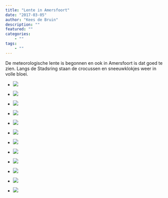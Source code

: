 ```yaml
---
title: "Lente in Amersfoort"
date: "2017-03-05"
author: "Kees de Bruin"
description: ""
featured: ""
categories:
    - ""
tags:
    - ""
---
```


De meteorologische lente is begonnen en ook in Amersfoort is dat goed te zien. Langs de Stadsring staan de crocussen en sneeuwklokjes weer in volle bloei.

- ![](https://www.halfje-bruin.nl/app/uploads/2017/03/20170305-amersfoort-0001.jpg)
    
- ![](https://www.halfje-bruin.nl/app/uploads/2017/03/20170305-amersfoort-0004.jpg)
    
- ![](https://www.halfje-bruin.nl/app/uploads/2017/03/20170305-amersfoort-0010.jpg)
    
- ![](https://www.halfje-bruin.nl/app/uploads/2017/03/20170305-amersfoort-0016.jpg)
    
- ![](https://www.halfje-bruin.nl/app/uploads/2017/03/20170305-amersfoort-0023.jpg)
    
- ![](https://www.halfje-bruin.nl/app/uploads/2017/03/20170305-amersfoort-0025.jpg)
    
- ![](https://www.halfje-bruin.nl/app/uploads/2017/03/20170305-amersfoort-0031.jpg)
    
- ![](https://www.halfje-bruin.nl/app/uploads/2017/03/20170305-amersfoort-0036.jpg)
    
- ![](https://www.halfje-bruin.nl/app/uploads/2017/03/20170305-amersfoort-0039.jpg)
    
- ![](https://www.halfje-bruin.nl/app/uploads/2017/03/20170305-amersfoort-0040.jpg)
    
- ![](https://www.halfje-bruin.nl/app/uploads/2017/03/20170305-amersfoort-0043.jpg)
    
- ![](https://www.halfje-bruin.nl/app/uploads/2017/03/20170305-amersfoort-0048.jpg)
